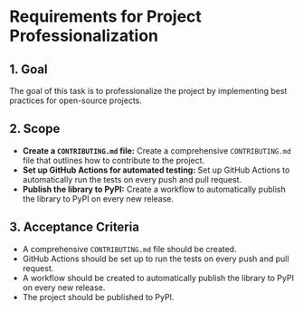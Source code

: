 # Requirements for Project Professionalization

## 1. Goal

The goal of this task is to professionalize the project by implementing best practices for open-source projects.

## 2. Scope

- **Create a `CONTRIBUTING.md` file:** Create a comprehensive `CONTRIBUTING.md` file that outlines how to contribute to the project.
- **Set up GitHub Actions for automated testing:** Set up GitHub Actions to automatically run the tests on every push and pull request.
- **Publish the library to PyPI:** Create a workflow to automatically publish the library to PyPI on every new release.

## 3. Acceptance Criteria

- A comprehensive `CONTRIBUTING.md` file should be created.
- GitHub Actions should be set up to run the tests on every push and pull request.
- A workflow should be created to automatically publish the library to PyPI on every new release.
- The project should be published to PyPI.
